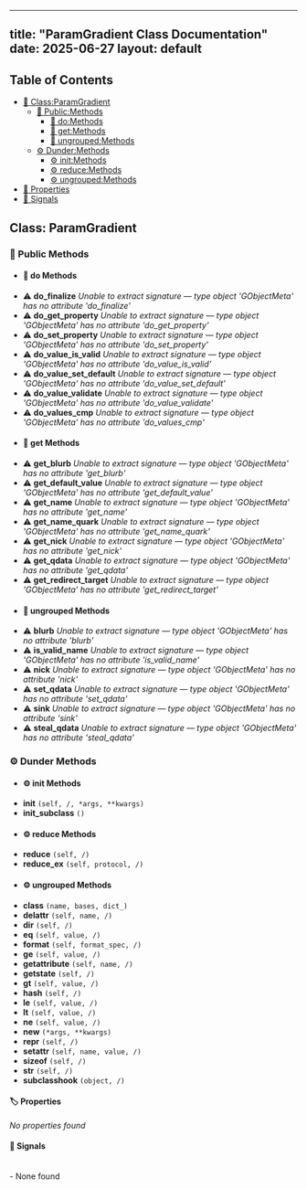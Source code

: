 <!-- Formatted by A³BS formatter.py -->
<!-- Generated by A³BS document.py -->
---
title: "ParamGradient Class Documentation"
date: 2025-06-27
layout: default
---

## Table of Contents
- [🔧 Class:ParamGradient](#class-paramgradient)
  - [ 🔹 Public:Methods](#public-methods)
    - [ 🔹 do:Methods](#do-methods)
    - [ 🔹 get:Methods](#get-methods)
    - [ 🔹 ungrouped:Methods](#ungrouped-methods)
  - [ ⚙ Dunder:Methods](#dunder-methods)
    - [ ⚙ init:Methods](#init-methods)
    - [ ⚙ reduce:Methods](#reduce-methods)
    - [ ⚙ ungrouped:Methods](#ungrouped-methods)
- [🔧 Properties](#properties-)
- [🔧 Signals](#signals-)
## Class: ParamGradient
### 🔹 Public Methods
<a name="public-methods"></a>
- #### 🔹 do Methods
<a name="do-methods"></a>
  - ⚠️ **do_finalize** _Unable to extract signature — type object 'GObjectMeta' has no attribute 'do_finalize'_<br>
  - ⚠️ **do_get_property** _Unable to extract signature — type object 'GObjectMeta' has no attribute 'do_get_property'_<br>
  - ⚠️ **do_set_property** _Unable to extract signature — type object 'GObjectMeta' has no attribute 'do_set_property'_<br>
  - ⚠️ **do_value_is_valid** _Unable to extract signature — type object 'GObjectMeta' has no attribute 'do_value_is_valid'_<br>
  - ⚠️ **do_value_set_default** _Unable to extract signature — type object 'GObjectMeta' has no attribute 'do_value_set_default'_<br>
  - ⚠️ **do_value_validate** _Unable to extract signature — type object 'GObjectMeta' has no attribute 'do_value_validate'_<br>
  - ⚠️ **do_values_cmp** _Unable to extract signature — type object 'GObjectMeta' has no attribute 'do_values_cmp'_<br>
- #### 🔹 get Methods
<a name="get-methods"></a>
  - ⚠️ **get_blurb** _Unable to extract signature — type object 'GObjectMeta' has no attribute 'get_blurb'_<br>
  - ⚠️ **get_default_value** _Unable to extract signature — type object 'GObjectMeta' has no attribute 'get_default_value'_<br>
  - ⚠️ **get_name** _Unable to extract signature — type object 'GObjectMeta' has no attribute 'get_name'_<br>
  - ⚠️ **get_name_quark** _Unable to extract signature — type object 'GObjectMeta' has no attribute 'get_name_quark'_<br>
  - ⚠️ **get_nick** _Unable to extract signature — type object 'GObjectMeta' has no attribute 'get_nick'_<br>
  - ⚠️ **get_qdata** _Unable to extract signature — type object 'GObjectMeta' has no attribute 'get_qdata'_<br>
  - ⚠️ **get_redirect_target** _Unable to extract signature — type object 'GObjectMeta' has no attribute 'get_redirect_target'_<br>
- #### 🔹 ungrouped Methods
<a name="ungrouped-methods"></a>
  - ⚠️ **blurb** _Unable to extract signature — type object 'GObjectMeta' has no attribute 'blurb'_<br>
  - ⚠️ **is_valid_name** _Unable to extract signature — type object 'GObjectMeta' has no attribute 'is_valid_name'_<br>
  - ⚠️ **nick** _Unable to extract signature — type object 'GObjectMeta' has no attribute 'nick'_<br>
  - ⚠️ **set_qdata** _Unable to extract signature — type object 'GObjectMeta' has no attribute 'set_qdata'_<br>
  - ⚠️ **sink** _Unable to extract signature — type object 'GObjectMeta' has no attribute 'sink'_<br>
  - ⚠️ **steal_qdata** _Unable to extract signature — type object 'GObjectMeta' has no attribute 'steal_qdata'_<br>
### ⚙ Dunder Methods
<a name="dunder-methods"></a>
- #### ⚙ init Methods
<a name="init-methods"></a>
  - **__init__** `(self, /, *args, **kwargs)`<br>
  - **__init_subclass__** `()`<br>
- #### ⚙ reduce Methods
<a name="reduce-methods"></a>
  - **__reduce__** `(self, /)`<br>
  - **__reduce_ex__** `(self, protocol, /)`<br>
- #### ⚙ ungrouped Methods
<a name="ungrouped-methods"></a>
  - **__class__** `(name, bases, dict_)`<br>
  - **__delattr__** `(self, name, /)`<br>
  - **__dir__** `(self, /)`<br>
  - **__eq__** `(self, value, /)`<br>
  - **__format__** `(self, format_spec, /)`<br>
  - **__ge__** `(self, value, /)`<br>
  - **__getattribute__** `(self, name, /)`<br>
  - **__getstate__** `(self, /)`<br>
  - **__gt__** `(self, value, /)`<br>
  - **__hash__** `(self, /)`<br>
  - **__le__** `(self, value, /)`<br>
  - **__lt__** `(self, value, /)`<br>
  - **__ne__** `(self, value, /)`<br>
  - **__new__** `(*args, **kwargs)`<br>
  - **__repr__** `(self, /)`<br>
  - **__setattr__** `(self, name, value, /)`<br>
  - **__sizeof__** `(self, /)`<br>
  - **__str__** `(self, /)`<br>
  - **__subclasshook__** `(object, /)`<br>
#### 🏷️ Properties
<a name="properties-"></a>
_No properties found_
<br>
#### 📣 Signals
<a name="signals-"></a>
<br>- None found
<br>